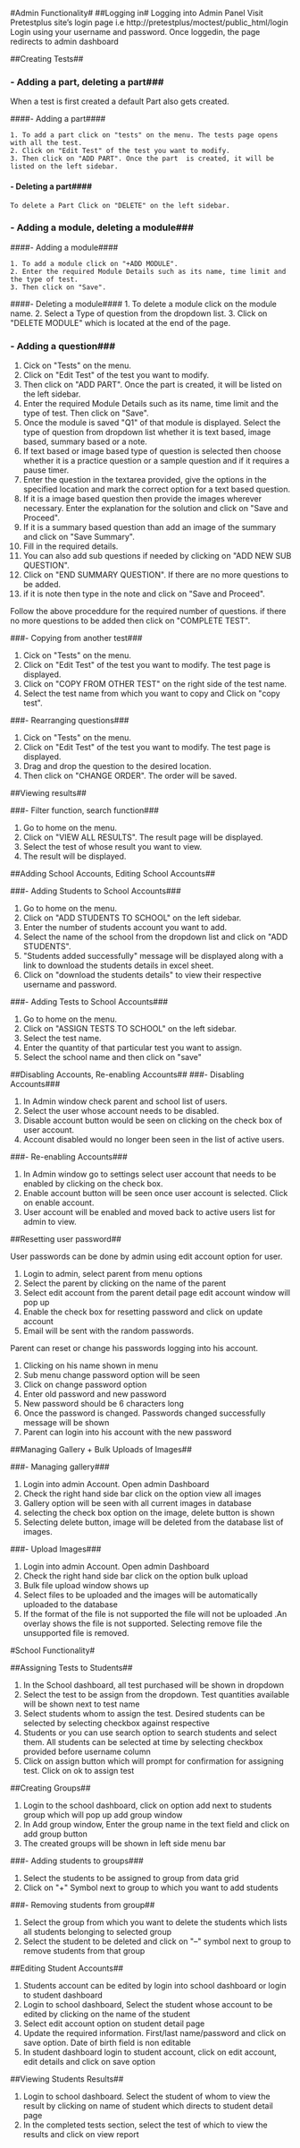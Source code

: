 #Admin Functionality#
##Logging in#
Logging into Admin Panel
Visit Pretestplus site’s login page i.e http://pretestplus/moctest/public_html/login
Login using your username and password.
Once loggedin, the page redirects to admin dashboard

##Creating Tests##
### - Adding a part, deleting a part###

When a test is first created a default Part also gets created. 

  ####- Adding a part####
  
    1. To add a part click on "tests" on the menu. The tests page opens with all the test.
    2. Click on "Edit Test" of the test you want to modify.
    3. Then click on "ADD PART". Once the part  is created, it will be listed on the left sidebar. 

 #### - Deleting a part####
  
    To delete a Part Click on "DELETE" on the left sidebar.

### - Adding a module, deleting a module###

  ####- Adding a module####
  
    1. To add a module click on "+ADD MODULE". 
    2. Enter the required Module Details such as its name, time limit and the type of test.
    3. Then click on "Save".

  ####- Deleting a module####
    1. To delete a module click on the module name.
    2. Select a Type of question from the dropdown list.
    3. Click on "DELETE MODULE" which is located at the end of the page.

### - Adding a question###

  1. Cick on "Tests" on the menu.
  2. Click on "Edit Test" of the test you want to modify.
  3. Then click on "ADD PART". Once the part  is created, it will be listed on the left sidebar. 
  4. Enter the required Module Details such as its name, time limit and the type of test. Then click on "Save". 
  5. Once the module is saved "Q1" of that module is displayed. Select the type of question from dropdown list whether it is text based, image based, summary based or a note. 
  6. If text based or image  based type of question is selected then choose whether it is a practice question or a sample question and if it requires a pause timer. 
  7. Enter the question in the textarea provided, give the options in the specified location and mark the correct option for a text based question. 
  8. If it is a image based question then provide the images wherever necessary. Enter the explanation for the solution and click on "Save and Proceed".
  9. If it is a summary based question than add an image of the summary and click on "Save Summary". 
  10. Fill in the required details. 
  11. You can also add sub questions if needed by clicking on "ADD NEW SUB QUESTION". 
  12. Click on "END SUMMARY QUESTION". If there are no more questions to be added.
  13. if it is note then type in the note and click on "Save and Proceed".

  Follow the above proceddure for the required number of questions. if there no more questions to be added then click on "COMPLETE TEST".

###- Copying from another test###

  1. Cick on "Tests" on the menu.
  2. Click on "Edit Test" of the test you want to modify. The test page is displayed.
  3. Click on "COPY FROM OTHER TEST" on the right side of the test name.
  4. Select the test name from which you want to copy and Click on "copy test".

###- Rearranging questions###

  1. Cick on "Tests" on the menu.
  2. Click on "Edit Test" of the test you want to modify. The test page is displayed.
  3. Drag and drop the question to the desired location.
  4. Then click on "CHANGE ORDER". The order will be saved.


##Viewing results##

###- Filter function, search function###

  1. Go to home on the menu.
  2. Click on "VIEW ALL RESULTS". The result page will be displayed.
  3. Select the test of whose result you want to view.
  4. The result will be displayed.

##Adding School Accounts, Editing School Accounts##

###- Adding Students to School Accounts###

  1. Go to home on the menu.
  2. Click on "ADD STUDENTS TO SCHOOL" on the left sidebar.
  3. Enter the number of students account you want to add.
  4. Select the name of the school from the dropdown list and click on "ADD STUDENTS".
  5. "Students added successfully" message will be displayed along with a link to download the students details in excel sheet.
  6. Click on "download the students details" to view their respective username and password.


###- Adding Tests to School Accounts###

  1. Go to home on the menu.
  2. Click on "ASSIGN TESTS TO SCHOOL" on the left sidebar.
  3. Select the test name.
  4. Enter the quantity of that particular test you want to assign.
  5. Select the school name and then click on "save"

##Disabling Accounts, Re-enabling Accounts##
###- Disabling Accounts### 

  1. In Admin window check parent and school list of users. 
  2. Select the user whose account needs to be disabled.
  3. Disable account button would be seen on clicking on the check box of user account.
  4. Account disabled would no longer been seen in the list of active users.
  
###- Re-enabling Accounts###

  1. In Admin window go to settings select user account that needs to be enabled by clicking on the check box.
  2. Enable account button will be seen once user account is selected. Click on enable account.
  3. User account will be enabled and moved back to active users list for admin to view.

##Resetting user password##

User passwords can be done by admin using edit account option for user. 

  1. Login to admin, select parent from menu options
  2. Select the parent by clicking on the name of the parent
  3. Select edit account from the parent detail page edit account window will pop up
  4. Enable the check box for resetting password and click on update account 
  5. Email will be sent with the random passwords.

Parent can reset or change his passwords logging into his account. 

  1.	Clicking on his name shown in menu 
  2.	Sub menu change password option will be seen 
  3.	Click on change password option 
  4.	Enter old password and new password 
  5.	New password should be 6 characters long 
  6.	Once the password is changed. Passwords changed successfully message will be shown 
  7.	Parent can login into his account with the new password 
 

##Managing Gallery + Bulk Uploads of Images##
  
###- Managing gallery###
  1. Login into admin Account. Open admin Dashboard 
  2. Check the right hand side bar click on the option view all images 
  3. Gallery option will be seen with all current images in database
  4. selecting the check box option on the image, delete button is shown 
  5. Selecting delete button, image will be deleted from the database list of images.

###- Upload Images###
  1. Login into admin Account. Open admin Dashboard
  2. Check the right hand side bar click on the option bulk upload 
  3. Bulk file upload window shows up 
  4. Select files to be uploaded and the images will be automatically uploaded to the database 
  5. If the format of the file is not supported the file will not be uploaded .An overlay shows the file is not supported. Selecting remove file the unsupported file is removed.

#School Functionality#

##Assigning Tests to Students##

  1. In the School dashboard, all test purchased will be shown in dropdown 
  2. Select the test to be assign from the dropdown. Test quantities available will be shown next to test name 
  3. Select students whom to assign the test. Desired students can be selected by selecting checkbox against respective
  4. Students or you can use search option to search students and select them. All students can be selected at time by selecting checkbox provided before username column
  5. Click on assign button which will prompt for confirmation for assigning test. Click on ok to assign test

##Creating Groups##

  1. Login to  the school dashboard, click on option add next to students group which will pop up add group window
  2. In Add group window, Enter the group name in the text field and click on add group  button
  3. The created groups will be shown in left side menu bar

###- Adding students to groups###
  
  1. Select the students to be assigned to group from data grid
  2. Click on "+" Symbol next to group to which you want to add students

###-	Removing students from group##
  1. Select the group from which you want to delete the students which lists all students belonging to selected group
  2. Select the student to be deleted and click on "–" symbol next to group to remove students from that group


##Editing Student Accounts##
  1. Students account can be edited by login into school dashboard or login to student dashboard
  2. Login to school dashboard, Select the student whose account to be edited by clicking on the name of the student
  3. Select edit account option on student  detail page
  4. Update the required information. First/last name/password and click on save option. Date of birth field is non editable
  5. In student dashboard login to student account, click on edit account, edit details  and click on save option
  
##Viewing Students Results##
  1. Login to school dashboard. Select the student of whom to view the result by clicking on name of student which directs to student detail page
  2. In the completed tests section, select the test of which to view the results and click on view report 


  


  

  
  
  
